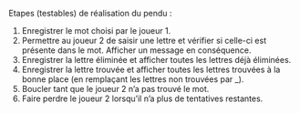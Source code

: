 Etapes (testables) de réalisation du pendu :
  1. Enregistrer le mot choisi par le joueur 1.
  2. Permettre au joueur 2 de saisir une lettre et vérifier si celle-ci est présente dans le mot. Afficher un message en conséquence.
  3. Enregistrer la lettre éliminée et afficher toutes les lettres déjà éliminées.
  4. Enregistrer la lettre trouvée et afficher toutes les lettres trouvées à la bonne place (en remplaçant les lettres non trouvées par _).
  5. Boucler tant que le joueur 2 n’a pas trouvé le mot.
  6. Faire perdre le joueur 2 lorsqu’il n’a plus de tentatives restantes.
